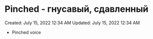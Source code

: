 # Pinched - гнусавый, сдавленный

Created: July 15, 2022 12:34 AM
Updated: July 15, 2022 12:34 AM

- Pinched voice
